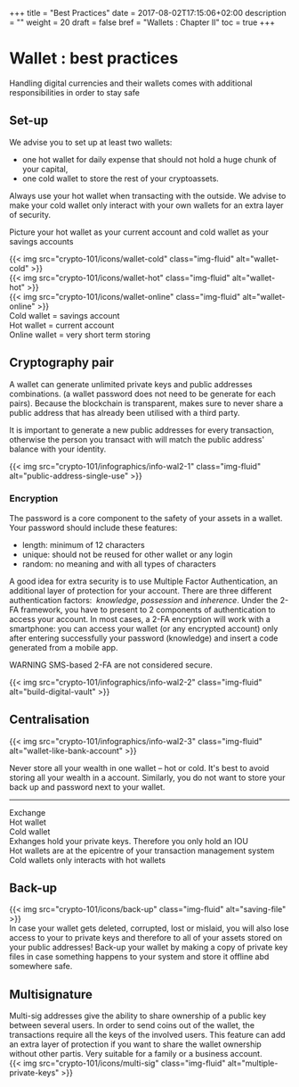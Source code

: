 +++
title = "Best Practices"
date = 2017-08-02T17:15:06+02:00
description = ""
weight = 20
draft = false
bref = "Wallets : Chapter II"
toc = true
+++

# Wallet : best practices


Handling digital currencies and their wallets comes with additional responsibilities in order to stay safe



## Set-up


We advise you to set up at least two wallets:

* one hot wallet for daily expense that should not hold a huge chunk of your capital,
* one cold wallet to store the rest of your cryptoassets.

Always use your hot wallet when transacting with the outside. We advise to make your cold wallet only interact with your own wallets for an extra layer of security.

Picture your hot wallet as your current account and cold wallet as your savings accounts




<div class="container">
  <div class="row">
    <div class="col">
     {{< img src="crypto-101/icons/wallet-cold" class="img-fluid" alt="wallet-cold" >}}
    </div>
    <div class="col">
      {{< img src="crypto-101/icons/wallet-hot" class="img-fluid" alt="wallet-hot" >}}
    </div>
    <div class="col">
      {{< img src="crypto-101/icons/wallet-online" class="img-fluid" alt="wallet-online" >}}
    </div>
  </div>
   <div class="row">
    <div class="col">
      Cold wallet = savings account
    </div>
    <div class="col">
      Hot wallet = current account
    </div>
    <div class="col">
      Online wallet = very short term storing
    </div>
  </div>
</div>



## Cryptography pair

A wallet can generate unlimited private keys and public addresses combinations. (a wallet password does not need to be generate for each pairs). Because the blockchain is transparent, makes sure to never share a public address that has already been utilised with a third party.

It is important to generate a new public addresses for every transaction, otherwise the person you transact with will match the public address' balance with your identity.


{{< img src="crypto-101/infographics/info-wal2-1" class="img-fluid" alt="public-address-single-use" >}}




### Encryption


The password is a core component to the safety of your assets in a wallet. Your password should include these features:

* length: minimum of 12 characters
* unique: should not be reused for other wallet or any login
* random: no meaning and with all types of characters

A good idea for extra security is to use Multiple Factor Authentication, an additional layer of protection for your account. There are three different authentication factors:  _knowledge_, _possession_ and _inherence_. 
Under the 2-FA framework, you have to present to 2 components of authentication to access your account.
In most cases, a 2-FA encryption will work with a smartphone: you can access your wallet (or any encrypted account) only after entering successfully your password (knowledge) and insert a code generated from a mobile app.

WARNING SMS-based 2-FA are not considered secure.

{{< img src="crypto-101/infographics/info-wal2-2" class="img-fluid" alt="build-digital-vault" >}}



## Centralisation


{{< img src="crypto-101/infographics/info-wal2-3" class="img-fluid" alt="wallet-like-bank-account" >}}


Never store all your wealth in one wallet – hot or cold. It's best to avoid storing all your wealth in a account.
Similarly, you do not want to store your back up and password next to your wallet.


------



<div class="container">
  <div class="row">
    <div class="col">
     Exchange
    </div>
    <div class="col">
      Hot wallet
    </div>
    <div class="col">
      Cold wallet
    </div>
  </div>
   <div class="row">
    <div class="col">
    Exhanges hold your private keys. Therefore you only hold an IOU
    </div>
    <div class="col">
    Hot wallets are at the epicentre of your transaction management system
    </div>
    <div class="col">
    Cold wallets only interacts with hot wallets
    </div>
  </div>
</div>




## Back-up



<div class="container">
  <div class="row">
    <div class="col">
     {{< img src="crypto-101/icons/back-up" class="img-fluid" alt="saving-file" >}}
    </div>
    <div class="col">
      In case your wallet gets deleted, corrupted, lost or mislaid, you will also lose access to your to private keys and therefore to all of your assets stored on your public addresses! 
Back-up your wallet by making a copy of private key files in case something happens to your system and store it offline abd somewhere safe.
    </div>
  </div>
</div>



## Multisignature
<div class="container">
  <div class="row">
    <div class="col">
     Multi-sig addresses give the ability to share ownership of a public key between several users. In order to send coins out of the wallet, the transactions require all the keys of the involved users.
This feature can add an extra layer of protection if you want to share the wallet ownership without other partis. Very suitable for a family or a business account.
    </div>
    <div class="col">
      {{< img src="crypto-101/icons/multi-sig" class="img-fluid" alt="multiple-private-keys" >}}
    </div>
  </div>
</div>

